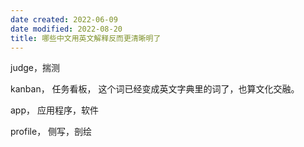```yaml
---
date created: 2022-06-09
date modified: 2022-08-20
title: 哪些中文用英文解释反而更清晰明了
---
```


judge，揣测

kanban， 任务看板， 这个词已经变成英文字典里的词了，也算文化交融。

app， 应用程序，软件

profile， 侧写，剖绘
